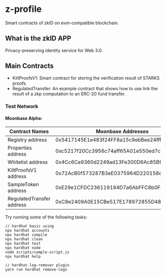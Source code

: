 # z-profile
Smart contracts of zkID on evm-compatible blockchain. 

## What is the zkID APP
Privacy-preserving identity service for Web 3.0.

## Main Contracts
- KiltProofsV1: Smart contract for storing the verification result of STARKS proofs.
- RegulatedTransfer: An example contract that shows how to use link the result of a zkp computation to an ERC-20 fund transfer.

### Test Network
#### Moonbase Alpha:
|  Contract Names | Moonbase Addresses |
|  ----  | ----  |
| Registry address | 0x5417145E1e483f24FF8a15c9ebBee24fff179bc1 |
| Properties address | 0xc5217f20Cc3956c74aff65A01e550ed7cC4eD6Ef |
| Whitelist address | 0x4Cc6Ce9360d2249ad13Fe300D6Ac85B9CD3a538b |
| KiltProofsV1 address | 0x72AcB0f573287B3eE0375964D220158cD18465cb |
| SampleToken address | 0xE29e1CFDC236119194D7a6AbFFC8b0F6d2aDd6e5 |
| RegulatedTransfer address | 0xC8e2409A0E15CBe517E178972855D486e7E881e1 |

Try running some of the following tasks:

```shell
// hardhat basic using
npx hardhat accounts
npx hardhat compile
npx hardhat clean
npx hardhat test
npx hardhat node
node scripts/sample-script.js
npx hardhat help

// hardhat-log-remover plugin
yarn run hardhat remove-logs
```